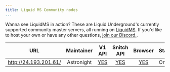 ```yaml
---
title: Liquid MS Community nodes
...
```


Wanna see LiquidMS in action? These are Liquid Underground's currently
supported community master servers, all running on [LiquidMS]. If you'd
like to host your own or have any other questions,
[join our Discord.](https://discord.gg/HVTzVfAWG6/).

 URL | Maintainer | V1 API | Snitch API | Browser | Status
:---:|:----------:|:------:|:----------:|:-------:|:-------
http://24.193.201.61/ | Astronight | [YES][ASTRO_V1] | [YES][ASTRO_SNITCH] | [YES][ASTRO_BROWSER] | Online

[LiquidMS]: <https://github.com/zibonbadi/liquidms/> 

[ASTRO_V1]: <http://24.193.201.61/v1> 
[ASTRO_SNITCH]: <http://24.193.201.61/liquirms/snitch> 
[ASTRO_BROWSER]: <http://24.193.201.61/liquidms/browse> 
